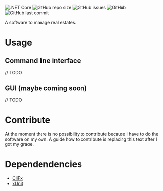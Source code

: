 ![.NET Core](https://github.com/Samofan/RealEstateManagement/workflows/.NET%20Core/badge.svg)
![GitHub repo size](https://img.shields.io/github/repo-size/Samofan/RealEstateManagement)
![GitHub issues](https://img.shields.io/github/issues/Samofan/RealEstateManagement)
![GitHub](https://img.shields.io/github/license/Samofan/RealEstateManagement)
![GitHub last commit](https://img.shields.io/github/last-commit/Samofan/RealEstateManagement)

A software to manage real estates.

# Usage

## Command line interface

// TODO

## GUI (maybe coming soon)

// TODO

# Contribute

At the moment there is no possibility to contribute because I have to do the software on my own. A guide how to contribute
is replacing this text after I got my grade.

# Dependendencies

* [CliFx](https://github.com/Tyrrrz/CliFx)
* [xUnit](https://github.com/xunit/xunit)
